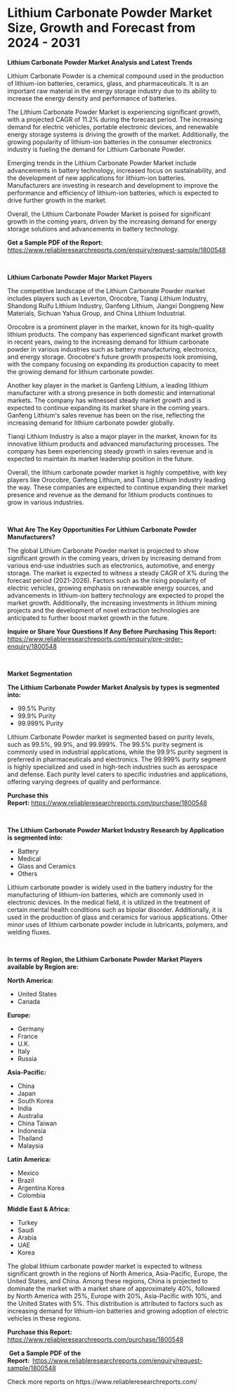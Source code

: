 <p><h1>Lithium Carbonate Powder Market Size, Growth and Forecast from 2024 - 2031</h1></p><p><strong>Lithium Carbonate Powder Market Analysis and Latest Trends</strong></p>
<p><p>Lithium Carbonate Powder is a chemical compound used in the production of lithium-ion batteries, ceramics, glass, and pharmaceuticals. It is an important raw material in the energy storage industry due to its ability to increase the energy density and performance of batteries.</p><p>The Lithium Carbonate Powder Market is experiencing significant growth, with a projected CAGR of 11.2% during the forecast period. The increasing demand for electric vehicles, portable electronic devices, and renewable energy storage systems is driving the growth of the market. Additionally, the growing popularity of lithium-ion batteries in the consumer electronics industry is fueling the demand for Lithium Carbonate Powder.</p><p>Emerging trends in the Lithium Carbonate Powder Market include advancements in battery technology, increased focus on sustainability, and the development of new applications for lithium-ion batteries. Manufacturers are investing in research and development to improve the performance and efficiency of lithium-ion batteries, which is expected to drive further growth in the market.</p><p>Overall, the Lithium Carbonate Powder Market is poised for significant growth in the coming years, driven by the increasing demand for energy storage solutions and advancements in battery technology.</p></p>
<p><strong>Get a Sample PDF of the Report:&nbsp;</strong> <a href="https://www.reliableresearchreports.com/enquiry/request-sample/1800548">https://www.reliableresearchreports.com/enquiry/request-sample/1800548</a></p>
<p>&nbsp;</p>
<p><strong>Lithium Carbonate Powder Major Market Players</strong></p>
<p><p>The competitive landscape of the Lithium Carbonate Powder market includes players such as Leverton, Orocobre, Tianqi Lithium Industry, Shandong Ruifu Lithium Industry, Ganfeng Lithium, Jiangxi Dongpeng New Materials, Sichuan Yahua Group, and China Lithium Industrial. </p><p>Orocobre is a prominent player in the market, known for its high-quality lithium products. The company has experienced significant market growth in recent years, owing to the increasing demand for lithium carbonate powder in various industries such as battery manufacturing, electronics, and energy storage. Orocobre's future growth prospects look promising, with the company focusing on expanding its production capacity to meet the growing demand for lithium carbonate powder.</p><p>Another key player in the market is Ganfeng Lithium, a leading lithium manufacturer with a strong presence in both domestic and international markets. The company has witnessed steady market growth and is expected to continue expanding its market share in the coming years. Ganfeng Lithium's sales revenue has been on the rise, reflecting the increasing demand for lithium carbonate powder globally.</p><p>Tianqi Lithium Industry is also a major player in the market, known for its innovative lithium products and advanced manufacturing processes. The company has been experiencing steady growth in sales revenue and is expected to maintain its market leadership position in the future.</p><p>Overall, the lithium carbonate powder market is highly competitive, with key players like Orocobre, Ganfeng Lithium, and Tianqi Lithium Industry leading the way. These companies are expected to continue expanding their market presence and revenue as the demand for lithium products continues to grow in various industries.</p></p>
<p>&nbsp;</p>
<p><strong>What Are The Key Opportunities For Lithium Carbonate Powder Manufacturers?</strong></p>
<p><p>The global Lithium Carbonate Powder market is projected to show significant growth in the coming years, driven by increasing demand from various end-use industries such as electronics, automotive, and energy storage. The market is expected to witness a steady CAGR of X% during the forecast period (2021-2026). Factors such as the rising popularity of electric vehicles, growing emphasis on renewable energy sources, and advancements in lithium-ion battery technology are expected to propel the market growth. Additionally, the increasing investments in lithium mining projects and the development of novel extraction technologies are anticipated to further boost market growth in the future.</p></p>
<p><strong>Inquire or Share Your Questions If Any Before Purchasing This Report:</strong> <a href="https://www.reliableresearchreports.com/enquiry/pre-order-enquiry/1800548">https://www.reliableresearchreports.com/enquiry/pre-order-enquiry/1800548</a></p>
<p>&nbsp;</p>
<p><strong>Market Segmentation</strong></p>
<p><strong>The Lithium Carbonate Powder Market Analysis by types is segmented into:</strong></p>
<p><ul><li>99.5% Purity</li><li>99.9% Purity</li><li>99.999% Purity</li></ul></p>
<p><p>Lithium Carbonate Powder market is segmented based on purity levels, such as 99.5%, 99.9%, and 99.999%. The 99.5% purity segment is commonly used in industrial applications, while the 99.9% purity segment is preferred in pharmaceuticals and electronics. The 99.999% purity segment is highly specialized and used in high-tech industries such as aerospace and defense. Each purity level caters to specific industries and applications, offering varying degrees of quality and performance.</p></p>
<p><strong>Purchase this Report:&nbsp;</strong><a href="https://www.reliableresearchreports.com/purchase/1800548">https://www.reliableresearchreports.com/purchase/1800548</a></p>
<p>&nbsp;</p>
<p><strong>The Lithium Carbonate Powder Market Industry Research by Application is segmented into:</strong></p>
<p><ul><li>Battery</li><li>Medical</li><li>Glass and Ceramics</li><li>Others</li></ul></p>
<p><p>Lithium carbonate powder is widely used in the battery industry for the manufacturing of lithium-ion batteries, which are commonly used in electronic devices. In the medical field, it is utilized in the treatment of certain mental health conditions such as bipolar disorder. Additionally, it is used in the production of glass and ceramics for various applications. Other minor uses of lithium carbonate powder include in lubricants, polymers, and welding fluxes.</p></p>
<p>&nbsp;</p>
<p><strong>In terms of Region, the Lithium Carbonate Powder Market Players available by Region are:</strong></p>
<p>
    <p> <strong> North America: </strong>
        <ul>
            <li>United States</li>
            <li>Canada</li>
        </ul>
        </p> 
    <p> <strong> Europe: </strong>
        <ul>
            <li>Germany</li>
            <li>France</li>
            <li>U.K.</li>
            <li>Italy</li>
            <li>Russia</li>
        </ul>
        </p> 
    <p> <strong> Asia-Pacific: </strong>
        <ul>
            <li>China</li>
            <li>Japan</li>
            <li>South Korea</li>
            <li>India</li>
            <li>Australia</li>
            <li>China Taiwan</li>
            <li>Indonesia</li>
            <li>Thailand</li>
            <li>Malaysia</li>
        </ul>
        </p> 
    <p> <strong> Latin America: </strong>
        <ul>
            <li>Mexico</li>
            <li>Brazil</li>
            <li>Argentina Korea</li>
            <li>Colombia</li>
        </ul>
        </p> 
    <p> <strong> Middle East & Africa: </strong>
        <ul>
            <li>Turkey</li>
            <li>Saudi</li>
            <li>Arabia</li>
            <li>UAE</li>
            <li>Korea</li>
        </ul>
    </p>
    </p>
<p><p>The global lithium carbonate powder market is expected to witness significant growth in the regions of North America, Asia-Pacific, Europe, the United States, and China. Among these regions, China is projected to dominate the market with a market share of approximately 40%, followed by North America with 25%, Europe with 20%, Asia-Pacific with 10%, and the United States with 5%. This distribution is attributed to factors such as increasing demand for lithium-ion batteries and growing adoption of electric vehicles in these regions.</p></p>
<p><strong>Purchase this Report: </strong><a href="https://www.reliableresearchreports.com/purchase/1800548">https://www.reliableresearchreports.com/purchase/1800548</a></p>
<p>&nbsp;<strong>Get a Sample PDF of the Report:&nbsp;&nbsp;</strong><a href="https://www.reliableresearchreports.com/enquiry/request-sample/1800548">https://www.reliableresearchreports.com/enquiry/request-sample/1800548</a></p>
<p><strong></strong></p>
<p>Check more reports on https://www.reliableresearchreports.com/</p>
